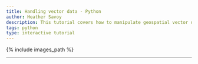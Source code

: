 ```yaml
---
title: Handling vector data - Python
author: Heather Savoy
description: This tutorial covers how to manipulate geospatial vector datasets in Python.
tags: python
type: interactive tutorial
---
```


{% include images_path %}



---